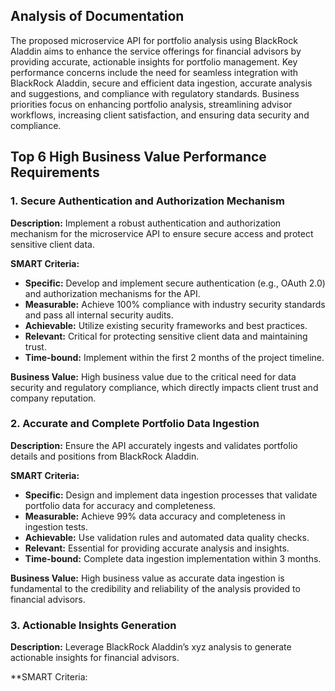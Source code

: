## Analysis of Documentation

The proposed microservice API for portfolio analysis using BlackRock Aladdin aims to enhance the service offerings for financial advisors by providing accurate, actionable insights for portfolio management. Key performance concerns include the need for seamless integration with BlackRock Aladdin, secure and efficient data ingestion, accurate analysis and suggestions, and compliance with regulatory standards. Business priorities focus on enhancing portfolio analysis, streamlining advisor workflows, increasing client satisfaction, and ensuring data security and compliance.

## Top 6 High Business Value Performance Requirements

### 1. Secure Authentication and Authorization Mechanism
**Description:** Implement a robust authentication and authorization mechanism for the microservice API to ensure secure access and protect sensitive client data.

**SMART Criteria:**
- **Specific:** Develop and implement secure authentication (e.g., OAuth 2.0) and authorization mechanisms for the API.
- **Measurable:** Achieve 100% compliance with industry security standards and pass all internal security audits.
- **Achievable:** Utilize existing security frameworks and best practices.
- **Relevant:** Critical for protecting sensitive client data and maintaining trust.
- **Time-bound:** Implement within the first 2 months of the project timeline.

**Business Value:** High business value due to the critical need for data security and regulatory compliance, which directly impacts client trust and company reputation.

### 2. Accurate and Complete Portfolio Data Ingestion
**Description:** Ensure the API accurately ingests and validates portfolio details and positions from BlackRock Aladdin.

**SMART Criteria:**
- **Specific:** Design and implement data ingestion processes that validate portfolio data for accuracy and completeness.
- **Measurable:** Achieve 99% data accuracy and completeness in ingestion tests.
- **Achievable:** Use validation rules and automated data quality checks.
- **Relevant:** Essential for providing accurate analysis and insights.
- **Time-bound:** Complete data ingestion implementation within 3 months.

**Business Value:** High business value as accurate data ingestion is fundamental to the credibility and reliability of the analysis provided to financial advisors.

### 3. Actionable Insights Generation
**Description:** Leverage BlackRock Aladdin’s xyz analysis to generate actionable insights for financial advisors.

**SMART Criteria: